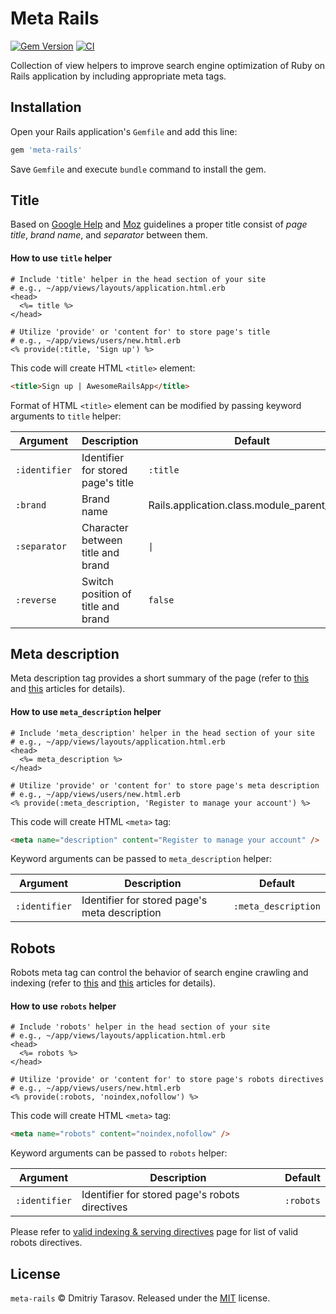# Meta Rails

[![Gem Version](https://badge.fury.io/rb/meta-rails.svg)](https://badge.fury.io/rb/meta-rails)
[![CI](https://github.com/rubysamurai/meta-rails/workflows/CI/badge.svg)](https://github.com/rubysamurai/meta-rails/actions?query=workflow%3ACI)

Collection of view helpers to improve search engine optimization of Ruby on Rails application by including appropriate meta tags.

## Installation

Open your Rails application's `Gemfile` and add this line:

```ruby
gem 'meta-rails'
```

Save `Gemfile` and execute `bundle` command to install the gem.

## Title

Based on [Google Help](https://support.google.com/webmasters/answer/35624#3) and [Moz](https://moz.com/learn/seo/title-tag) guidelines a proper title consist of *page title*, *brand name*, and *separator* between them.

#### How to use `title` helper

```erb
# Include 'title' helper in the head section of your site
# e.g., ~/app/views/layouts/application.html.erb
<head>
  <%= title %>
</head>

# Utilize 'provide' or 'content for' to store page's title
# e.g., ~/app/views/users/new.html.erb
<% provide(:title, 'Sign up') %>
```

This code will create HTML `<title>` element:

```html
<title>Sign up | AwesomeRailsApp</title>
```

Format of HTML `<title>` element can be modified by passing keyword arguments to `title` helper:

Argument     | Description                                   | Default
-------------|-----------------------------------------------|-----------
`:identifier`| Identifier for stored page's title            | `:title`
`:brand`     | Brand name                                    | Rails.application.class.module_parent_name
`:separator` | Character between title and brand             | `\|`
`:reverse`   | Switch position of title and brand            | `false`

## Meta description

Meta description tag provides a short summary of the page (refer to [this](https://support.google.com/webmasters/answer/35624?hl=en&ref_topic=6001942#1) and [this](https://moz.com/learn/seo/meta-description) articles for details).

#### How to use `meta_description` helper

```erb
# Include 'meta_description' helper in the head section of your site
# e.g., ~/app/views/layouts/application.html.erb
<head>
  <%= meta_description %>
</head>

# Utilize 'provide' or 'content for' to store page's meta description
# e.g., ~/app/views/users/new.html.erb
<% provide(:meta_description, 'Register to manage your account') %>
```

This code will create HTML `<meta>` tag:

```html
<meta name="description" content="Register to manage your account" />
```

Keyword arguments can be passed to `meta_description` helper:

Argument     | Description                                   | Default
-------------|-----------------------------------------------|-----------
`:identifier`| Identifier for stored page's meta description | `:meta_description`

## Robots

Robots meta tag can control the behavior of search engine crawling and indexing (refer to [this](https://developers.google.com/search/reference/robots_meta_tag) and [this](https://moz.com/learn/seo/robots-meta-directives) articles for details).

#### How to use `robots` helper

```erb
# Include 'robots' helper in the head section of your site
# e.g., ~/app/views/layouts/application.html.erb
<head>
  <%= robots %>
</head>

# Utilize 'provide' or 'content for' to store page's robots directives
# e.g., ~/app/views/users/new.html.erb
<% provide(:robots, 'noindex,nofollow') %>
```

This code will create HTML `<meta>` tag:

```html
<meta name="robots" content="noindex,nofollow" />
```

Keyword arguments can be passed to `robots` helper:

Argument     | Description                                    | Default
-------------|------------------------------------------------|-----------
`:identifier`| Identifier for stored page's robots directives | `:robots`

Please refer to [valid indexing & serving directives](https://developers.google.com/search/reference/robots_meta_tag?csw=1#valid-indexing--serving-directives) page for list of valid robots directives.

## License

`meta-rails` © Dmitriy Tarasov. Released under the [MIT](LICENSE.txt) license.
